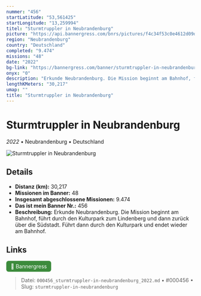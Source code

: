 ```yaml
---
nummer: "456"
startLatitude: "53,561425"
startLongitude: "13,259994"
titel: "Sturmtruppler in Neubrandenburg"
picture: "https://api.bannergress.com/bnrs/pictures/f4c34f53c0e4612d09d9bb4302e5533a"
region: "Neubrandenburg"
country: "Deutschland"
completed: "9.474"
missions: "48"
date: "2022"
bg-link: "https://bannergress.com/banner/sturmtruppler-in-neubrandenburg-ff30"
onyx: "0"
description: "Erkunde Neubrandenburg. Die Mission beginnt am Bahnhof, führt durch den Kulturpark zum Lindenberg und dann zurück über die Südstadt. Führt dann durch den Kulturpark und endet wieder am Bahnhof."
lengthKMeters: "30,217"
umap: ""
title: "Sturmtruppler in Neubrandenburg"
---
```

# Sturmtruppler in Neubrandenburg

*2022* • Neubrandenburg • Deutschland

![Sturmtruppler in Neubrandenburg](https://api.bannergress.com/bnrs/pictures/f4c34f53c0e4612d09d9bb4302e5533a)

## Details
- **Distanz (km):** 30,217
- **Missionen im Banner:** 48
- **Insgesamt abgeschlossene Missionen:** 9.474
- **Das ist mein Banner Nr.:** 456
- **Beschreibung:** Erkunde Neubrandenburg. Die Mission beginnt am Bahnhof, führt durch den Kulturpark zum Lindenberg und dann zurück über die Südstadt. Führt dann durch den Kulturpark und endet wieder am Bahnhof.


## Links
<div style="margin-top: 0.5em;">
<a href="https://bannergress.com/banner/sturmtruppler-in-neubrandenburg-ff30" target="_blank" style="display:inline-block;margin-right:8px;padding:6px 12px;background-color:#3c8b3c;color:white;text-decoration:none;border-radius:6px;">🔗 Bannergress</a>

</div>


> Datei: `000456_sturmtruppler-in-neubrandenburg_2022.md` • #000456 • Slug: `sturmtruppler-in-neubrandenburg`
